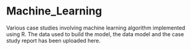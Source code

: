 # Machine_Learning

Various case studies involving machine learning algorithm implemented using R. 
The data used to build the model, the data model and the case study report has been uploaded here.
